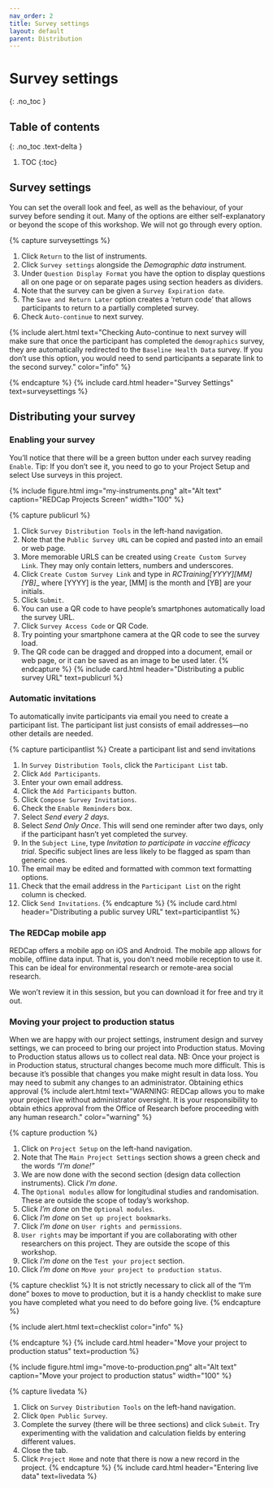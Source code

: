 ```yaml
---
nav_order: 2
title: Survey settings
layout: default
parent: Distribution
---
```


# Survey settings
{: .no_toc }

## Table of contents
{: .no_toc .text-delta }

1. TOC
{:toc}

## Survey settings

You can set the overall look and feel, as well as the behaviour, of your survey before sending it out.
Many of the options are either self-explanatory or beyond the scope of this workshop. We will not go through every option.

{% capture surveysettings %}

1. Click `Return` to the list of instruments.
2. Click `Survey settings` alongside the _Demographic data_ instrument.
3. Under `Question Display Format` you have the option to display questions all on one page or on separate pages using section headers as dividers.
4. Note that the survey can be given a `Survey Expiration date`.
5. The `Save and Return Later` option creates a ‘return code’ that allows participants to return to a partially completed survey.
6. Check `Auto-continue` to next survey.

{% include alert.html text="Checking Auto-continue to next survey will make sure that once the participant has completed the `demographics` survey, they are automatically redirected to the `Baseline Health Data` survey. If you don’t use this option, you would need to send participants a separate link to the second survey." color="info" %}

{% endcapture %}
{% include card.html header="Survey Settings" text=surveysettings %}

## Distributing your survey

### Enabling your survey

You’ll notice that there will be a green button under each survey reading `Enable`. Tip: If you don’t see it, you need to go to your Project Setup and select Use surveys in this project.  

{% include figure.html img="my-instruments.png" alt="Alt text" caption="REDCap Projects Screen" width="100" %}

{% capture publicurl %}

1. Click `Survey Distribution Tools` in the left-hand navigation.
2. Note that the `Public Survey URL` can be copied and pasted into an email or web page.
3. More memorable URLS can be created using `Create Custom Survey Link`. They may only contain letters, numbers and underscores.
4. Click `Create Custom Survey Link` and type in __RCTraining_[YYYY]_[MM]_[YB]__ where [YYYY] is the year, [MM] is the month and [YB] are your initials.
5. Click `Submit`.
6. You can use a QR code to have people’s smartphones automatically load the survey URL.
7. Click `Survey Access Code` or QR Code.
8. Try pointing your smartphone camera at the QR code to see the survey load.
9. The QR code can be dragged and dropped into a document, email or web page, or it can be saved as an image to be used later.
{% endcapture %}
{% include card.html header="Distributing a public survey URL" text=publicurl %}

### Automatic invitations

To automatically invite participants via email you need to create a participant list. The participant list just consists of email addresses—no other details are needed.

{% capture participantlist %}
Create a participant list and send invitations

1. In `Survey Distribution Tools`, click the `Participant List` tab.
2. Click `Add Participants`.
3. Enter your own email address.
4. Click the `Add Participants` button.
5. Click `Compose Survey Invitations`.
6. Check the `Enable Reminders` box.
7. Select _Send every 2 days_.
8. Select _Send Only Once_.  This will send one reminder after two days, only if the participant hasn’t yet completed the survey.
9. In the `Subject Line`, type _Invitation to participate in vaccine efficacy trial_. Specific subject lines are less likely to be flagged as spam than generic ones.
10. The email may be edited and formatted with common text formatting options.
11. Check that the email address in the `Participant List` on the right column is checked.
12. Click `Send Invitations`.
{% endcapture %}
{% include card.html header="Distributing a public survey URL" text=participantlist %}

### The REDCap mobile app

REDCap offers a mobile app on iOS and Android. The mobile app allows for mobile, offline data input. That is, you don’t need mobile reception to use it. This can be ideal for environmental research or remote-area social research.

We won’t review it in this session, but you can download it for free and try it out.

### Moving your project to production status

When we are happy with our project settings, instrument design and survey settings, we can proceed to bring our project into Production status. Moving to Production status allows us to collect real data.
NB: Once your project is in Production status, structural changes become much more difficult. This is because it’s possible that changes you make might result in data loss. You may need to submit any changes to an administrator.
Obtaining ethics approval
{% include alert.html text="WARNING: REDCap allows you to make your project live without administrator oversight. It is your responsibility to obtain ethics approval from the Office of Research before proceeding with any human research." color="warning" %}

{% capture production %}

1. Click on `Project Setup` on the left-hand navigation.  
2. Note that The `Main Project Settings` section shows a green check and the words _“I’m done!”_
3. We are now done with the second section (design data collection instruments). Click _I’m done_.
4. The `Optional modules` allow for longitudinal studies and randomisation. These are outside the scope of today’s workshop.
5. Click _I’m done_ on the `Optional modules`.
6. Click _I’m done_ on `Set up project bookmarks`.
7. Click _I’m done_ on `User rights and permissions`.
8. `User rights` may be important if you are collaborating with other researchers on this project. They are outside the scope of this workshop.
9. Click _I’m done_ on the `Test your project` section.
10. Click _I’m done_ on `Move your project to production status`.

{% capture checklist %}
It is not strictly necessary to click all of the “I’m done” boxes to move to production, but it is a handy checklist to make sure you have completed what you need to do before going live.
{% endcapture %}

{% include alert.html text=checklist color="info" %}

{% endcapture %}
{% include card.html header="Move your project to production status" text=production %}

{% include figure.html img="move-to-production.png" alt="Alt text" caption="Move your project to production status" width="100" %}

{% capture livedata %}

1. Click on `Survey Distribution Tools` on the left-hand navigation.  
2. Click `Open Public Survey`.
3. Complete the survey (there will be three sections) and click `Submit`. Try experimenting with the validation and calculation fields by entering different values.
4. Close the tab.
5. Click `Project Home` and note that there is now a new record in the project.
{% endcapture %}
{% include card.html header="Entering live data" text=livedata %}

